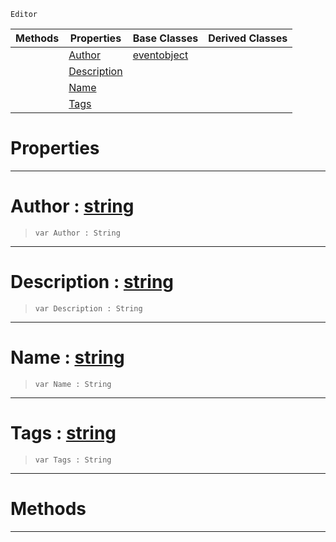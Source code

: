  `Editor`

|Methods|Properties|Base Classes|Derived Classes|
|---|---|---|---|
| |[ Author](https://github.com/zeroengineteam/ZeroDocs/blob/master/code_reference/class_reference/contentpackage.markdown#author-zero-engine-docum)|[eventobject](https://github.com/zeroengineteam/ZeroDocs/blob/master/code_reference/class_reference/eventobject.markdown)| |
| |[ Description](https://github.com/zeroengineteam/ZeroDocs/blob/master/code_reference/class_reference/contentpackage.markdown#description-zero-engine)| | |
| |[ Name](https://github.com/zeroengineteam/ZeroDocs/blob/master/code_reference/class_reference/contentpackage.markdown#name-zero-engine-documen)| | |
| |[ Tags](https://github.com/zeroengineteam/ZeroDocs/blob/master/code_reference/class_reference/contentpackage.markdown#tags-zero-engine-documen)| | |


 #  Properties


---  
 #  Author : [string](https://github.com/zeroengineteam/ZeroDocs/blob/master/code_reference/nada_base_types/string.markdown)

> 
> ``` lang=cpp, name=Nada
> var Author : String


---  
 #  Description : [string](https://github.com/zeroengineteam/ZeroDocs/blob/master/code_reference/nada_base_types/string.markdown)

> 
> ``` lang=cpp, name=Nada
> var Description : String


---  
 #  Name : [string](https://github.com/zeroengineteam/ZeroDocs/blob/master/code_reference/nada_base_types/string.markdown)

> 
> ``` lang=cpp, name=Nada
> var Name : String


---  
 #  Tags : [string](https://github.com/zeroengineteam/ZeroDocs/blob/master/code_reference/nada_base_types/string.markdown)

> 
> ``` lang=cpp, name=Nada
> var Tags : String


---  
 #  Methods


---  
 

 
